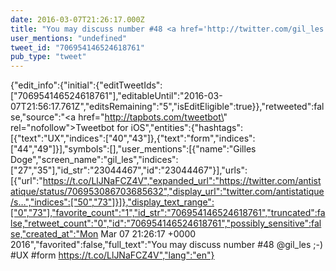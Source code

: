 ```yaml
---
date: 2016-03-07T21:26:17.000Z
title: "You may discuss number #48 <a href='http://twitter.com/gil_les'>@gil_les</a> ;-) #UX #form https://t.co/LlJNaFCZ4V″"
user_mentions: "undefined"
tweet_id: "706954146524618761"
pub_type: "tweet"
---
```

{"edit_info":{"initial":{"editTweetIds":["706954146524618761"],"editableUntil":"2016-03-07T21:56:17.761Z","editsRemaining":"5","isEditEligible":true}},"retweeted":false,"source":"<a href=\"http://tapbots.com/tweetbot\" rel=\"nofollow\">Tweetbot for iΟS</a>","entities":{"hashtags":[{"text":"UX","indices":["40","43"]},{"text":"form","indices":["44","49"]}],"symbols":[],"user_mentions":[{"name":"Gilles Doge","screen_name":"gil_les","indices":["27","35"],"id_str":"23044467","id":"23044467"}],"urls":[{"url":"https://t.co/LlJNaFCZ4V","expanded_url":"https://twitter.com/antistatique/status/706953086703685632","display_url":"twitter.com/antistatique/s…","indices":["50","73"]}]},"display_text_range":["0","73"],"favorite_count":"1","id_str":"706954146524618761","truncated":false,"retweet_count":"0","id":"706954146524618761","possibly_sensitive":false,"created_at":"Mon Mar 07 21:26:17 +0000 2016","favorited":false,"full_text":"You may discuss number #48 @gil_les ;-) #UX #form https://t.co/LlJNaFCZ4V","lang":"en"}
